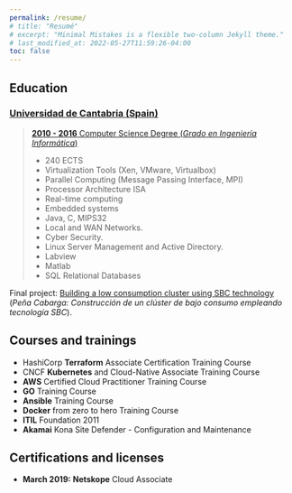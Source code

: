 ```yaml
---
permalink: /resume/
# title: "Resumé"
# excerpt: "Minimal Mistakes is a flexible two-column Jekyll theme."
# last_modified_at: 2022-05-27T11:59:26-04:00
toc: false
---
```


Education
---------

### [Universidad de Cantabria (Spain)](https://web.unican.es/en/)

> [**2010 - 2016** Computer Science Degree (*Grado en Ingeniería Informática*)](https://web.unican.es/centros/ciencias/grado/grado-en-ingenieria-informatica)
>
> -   240 ECTS
> -   Virtualization Tools (Xen, VMware, Virtualbox)
> -   Parallel Computing (Message Passing Interface, MPI)
> -   Processor Architecture ISA
> -   Real-time computing
> -   Embedded systems
> -   Java, C, MIPS32
> -   Local and WAN Networks.
> -   Cyber Security.
> -   Linux Server Management and Active Directory.
> -   Labview
> -   Matlab
> -   SQL Relational Databases
>
Final project: [Building a low consumption cluster using SBC technology](https://repositorio.unican.es/xmlui/bitstream/handle/10902/9383/Lavid%20Ortiz%20Salvador.pdf?sequence=1) (*Peña Cabarga: Construcción de un clúster de bajo consumo empleando tecnología SBC*).

Courses and trainings
---------------------

-   HashiCorp __Terraform__ Associate Certification Training Course
-   CNCF __Kubernetes__ and Cloud-Native Associate Training Course
-   __AWS__ Certified Cloud Practitioner Training Course
-   __GO__ Training Course
-   __Ansible__ Training Course
-   __Docker__ from zero to hero Training Course
-   __ITIL__ Foundation 2011
-   __Akamai__ Kona Site Defender - Configuration and Maintenance

Certifications and licenses
---------------------------

-   **March 2019:** __Netskope__ Cloud Associate
